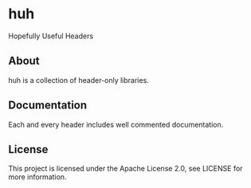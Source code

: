 # huh
Hopefully Useful Headers

## About
huh is a collection of header-only libraries.

## Documentation
Each and every header includes well commented documentation.

## License
This project is licensed under the Apache License 2.0, see LICENSE for more information.